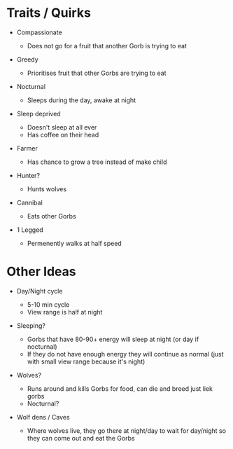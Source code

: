# Traits / Quirks
- Compassionate
  - Does not go for a fruit that another Gorb is trying to eat

- Greedy
  - Prioritises fruit that other Gorbs are trying to eat

- Nocturnal
  - Sleeps during the day, awake at night

- Sleep deprived
  - Doesn't sleep at all ever
  - Has coffee on their head

- Farmer
  - Has chance to grow a tree instead of make child

- Hunter?
  - Hunts wolves

- Cannibal
  - Eats other Gorbs

- 1 Legged
  - Permenently walks at half speed

# Other Ideas
- Day/Night cycle
  - 5-10 min cycle
  - View range is half at night

- Sleeping?
  - Gorbs that have 80-90+ energy will sleep at night (or day if nocturnal)
  - If they do not have enough energy they will continue as normal (just with small view range because it's night)

- Wolves?
  - Runs around and kills Gorbs for food, can die and breed just liek gorbs
  - Nocturnal?

- Wolf dens / Caves
  - Where wolves live, they go there at night/day to wait for day/night so they can come out and eat the Gorbs